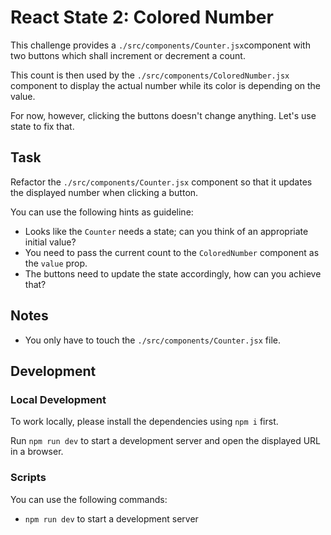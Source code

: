 # React State 2: Colored Number

This challenge provides a `./src/components/Counter.jsx`component with two buttons which shall increment or decrement a count.

This count is then used by the `./src/components/ColoredNumber.jsx` component to display the actual number while its color is depending on the value.

For now, however, clicking the buttons doesn't change anything. Let's use state to fix that.

## Task

Refactor the `./src/components/Counter.jsx` component so that it updates the displayed number when clicking a button.

You can use the following hints as guideline:

- Looks like the `Counter` needs a state; can you think of an appropriate initial value?
- You need to pass the current count to the `ColoredNumber` component as the `value` prop.
- The buttons need to update the state accordingly, how can you achieve that?

## Notes

- You only have to touch the `./src/components/Counter.jsx` file.

## Development

### Local Development

To work locally, please install the dependencies using `npm i` first.

Run `npm run dev` to start a development server and open the displayed URL in a browser.

### Scripts

You can use the following commands:

- `npm run dev` to start a development server
